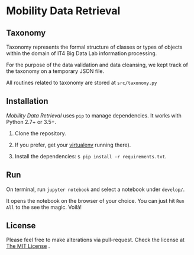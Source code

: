 # Mobility Data Retrieval

## Taxonomy

Taxonomy represents the formal structure of classes or types of objects within the domain of IT4 Big Data Lab information processing.

For the purpose of the data validation and data cleansing, we kept track of the taxonomy on a temporary JSON file.

All routines related to taxonomy are stored at `src/taxonomy.py`

## Installation
*Mobility Data Retrieval* uses `pip` to manage dependencies. It works with Python 2.7+ or 3.5+.

1. Clone the repository.

2. If you prefer, get your [virtualenv](https://pypi.python.org/pypi/virtualenv) running there).

3. Install the dependencies: `$ pip install -r requirements.txt`.

## Run

On terminal, run `jupyter notebook` and select a notebook under `develop/`.

It opens the notebook on the browser of your choice. You can just hit `Run All` to the see the magic. Voilà!

## License
Please feel free to make alterations via pull-request. Check the license at [The MIT License](https://opensource.org/licenses/MIT)
.
